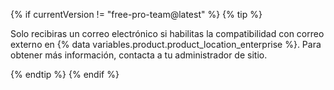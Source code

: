 {% if currentVersion != "free-pro-team@latest" %}
  {% tip %}

  Solo recibiras un correo electrónico si habilitas la compatibilidad con correo externo en {% data variables.product.product_location_enterprise %}. Para obtener más información, contacta a tu administrador de sitio.

  {% endtip %}
{% endif %}

